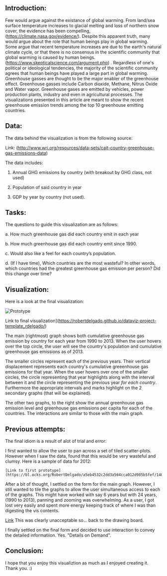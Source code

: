 
## Introduction:

Few would argue against the existance of global warming.  From land/sea surface temperature increases to glacial melting and loss of northern snow cover, the evidence has been compelling, (https://climate.nasa.gov/evidence/).
Despite this apparent truth, many would argue about the role that human beings play in global warming.  
Some argue that recent temperature increases are due to the earth's natural climate cycle, or that there is no consensus in the scientific community that global warming is caused by human beings.
(https://www.skepticalscience.com/argument.php) .  Regardless of one's political or ideological tendencies, the majority of the scientific community agrees that human beings have played a large part in global warming.  
Greenhouse gasses are thought to be the major enabler of the greenhouse effect.  Greenhouse gasses include Carbon dioxide, Methane, Nitrus Oxide and Water vapor.  Greenhouse gases are emitted by vehicles, power production plants, industry and 
even in agricultural processes.  The visualizations presented in this article are meant to show the recent greenhouse emission trends among the top 10 greenhouse emitting countries.

## Data:

The data behind the visualization is from the following source:


Link: (http://www.wri.org/resources/data-sets/cait-country-greenhouse-gas-emissions-data)

The data includes: 

1.	 Annual GHG emissions by country (with breakout by GHG class, not used)

2.	Population of said country in year

3.	GDP by year by country (not used).

## Tasks:

The questions to guide this visualization are as follows:

a.	How much greenhouse gas did each country emit in each year

b.	How much greenhouse gas did each country emit since 1990.  

c.	Would also like a feel for each country’s population.

d. (If I have time), Which countries are the most wasteful?  In other words, which countries had the greatest greenhouse gas emission per person?  Did this change over time?


## Visualization:
Here is a look at the final visualization:

![Prototype](/images/Prototype.PNG)

Link to final visualization](https://robertdelgado.github.io/dataviz-project-template_rdelgado/)

The main (rightmost) graph shows both cumulative greenhouse gas emission by country for each year from 1990 to 2013.  When the user hovers over the top circle, the user will see the country's population and cumulative greenhouse
gas emissions as of 2013.

The smaller circles represent each of the previous years.  Their vertical displacement represents each country's cumulative greeenhouse gas emissions for that year.  When the user hovers over one of the smaller circles, the 
circle representing that year highlights along with the interval between it and the circle representing the previous year *for each country*.  Furthermore the appropriate intervals and marks highlight on the 2 secondary 
graphs (that will be explained).

The other two graphs, to the right show the annual greenhouse gas emission level and greenhouse gas emissions per capita for each of the countries.  The interactions are similar to those with the main graph.

## Previous attempts:
The final idiom is a result of alot of trial and error:

I first wanted to allow the user to pan across a set of tiled scatter-plots.  However when I saw the data, found that this would be very wasteful and clumsy.  Here is a sample of data for 2012:

	[Link to first prototype](https://bl.ocks.org/RobertDelgado/a5eb4532c2dd3a564cca012d985b5fef/14055ce319ae5e0a88628a813455a08d35b810a1)
	
After a bit of thought, I settled on the form for the main graph.  However, I still wanted to tile the graphs to allow the user simultaneous access to each of the graphs.  This might have worked with say 6 years but with 
24 years, (1990 to 2013), panning and zooming was overwhelming.  As a user, I got lost very easily and spent more energy keeping track of where I was than digesting the vis contents.  

[Link](https://bl.ocks.org/RobertDelgado/f823d3683bb591bac643bfc7cf35d6a4/66fddccde67fac1c391a2a79634576d3577507a9) 
This was clearly unacceptable so... back to the drawing board.

I finally settled on the final form and decided to use interaction to convey the detailed informatiion.  Yes. "Details on Demand".

## Conclusion:
I hope that you enjoy this visualiztion as much as I enjoyed creating it.  Thank you. :)








